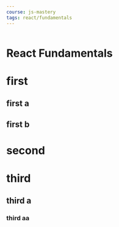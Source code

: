 ```yaml
---
course: js-mastery
tags: react/fundamentals
---
```



```toc
```

# React Fundamentals




# first

## first a

## first b

# second

# third
## third a
### third aa
